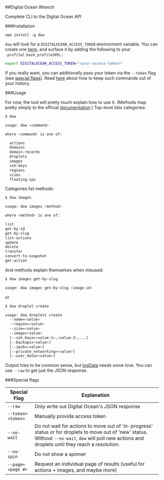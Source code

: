 ##Digital Ocean Wrench

Complete CLI to the Digital Ocean API


###Installation

`npm install -g dow`

`dow` will look for a `DIGITALOCEAN_ACCESS_TOKEN` environment variable. You can create one [here](https://cloud.digitalocean.com/settings/api/tokens), and surface it by adding the following to your `.profile`/`.bash_profile`/etc.:

```bash
export DIGITALOCEAN_ACCESS_TOKEN="<your-access-token>"
```

If you really want, you can additionally pass your token via the `--token` flag (see [special flags](#special-flags)). Read [here](http://stackoverflow.com/questions/8473121/execute-command-without-keeping-it-in-history) about how to keep such commands out of your history.

###Usage

For now, the tool will pretty much explain how to use it. (Methods map pretty simply to the official [documentation](https://developers.digitalocean.com/documentation/v2/).) Top-level lists categories:

```bash
$ dow

usage: dow <command>

where <command> is one of:

  actions
  domains
  domain-records
  droplets
  images
  ssh-keys
  regions
  sizes
  floating-ips
```

Categories list methods:

```bash
$ dow images

usage: dow images <method>

where <method> is one of:

list
get-by-id
get-by-slug
list-actions
update
delete
transfer
convert-to-snapshot
get-action
```

And methods explain themselves when misused:

```bash
$ dow images get-by-slug

usage: dow images get-by-slug <image-id>
```

or

```bash
$ dow droplet create

usage: dow droplets create 
  --name=<value> 
  --region=<value> 
  --size=<value> 
  --image=<value> 
  [--ssh_keys=<value-1>,<value-2>,...] 
  [--backups=<value>] 
  [--ipv6=<value>] 
  [--private_networking=<value>] 
  [--user_data=<value>]
```

Output tries to be common sense, but [logData](./lib/logData.js) needs some love. You can use `--raw` to get just the JSON response.

###Special flags

Special Flag                      | Explanation
---------------------     | -------------
`--raw`                   | Only write out Digital Ocean's JSON response
`--token=<token>`         | Manually provide access token
`--no-wait`               | Do not wait for actions to move out of 'in-progress' status or for droplets to move out of 'new' status. Without `--no-wait`, `dow` will poll new actions and droplets until they reach a resolution.
`--no-spin`               | Do not show a spinner
`--page=<page #>`         | Request an individual page of results (useful for actions + images, and maybe more)
